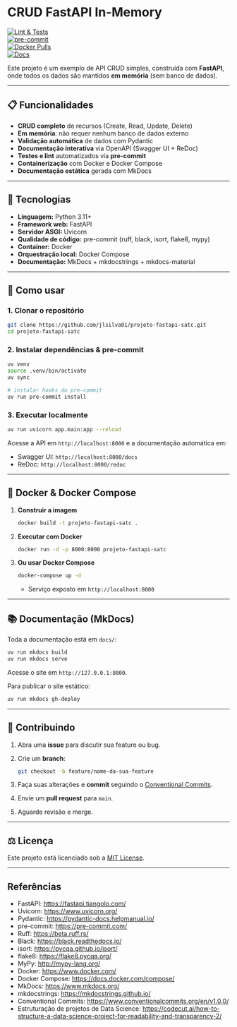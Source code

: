# CRUD FastAPI In-Memory

[![Lint & Tests](https://img.shields.io/github/actions/workflow/status/astral/fastapi-crud-inmemory/ci.yml?branch=main)](https://github.com/astral/fastapi-crud-inmemory/actions)  
[![pre-commit](https://img.shields.io/badge/pre--commit-enabled-brightgreen.svg)](https://github.com/astral/fastapi-crud-inmemory)  
[![Docker Pulls](https://img.shields.io/docker/pulls/astral/fastapi-crud-inmemory)](https://hub.docker.com/r/astral/fastapi-crud-inmemory)  
[![Docs](https://img.shields.io/badge/docs-mkdocs-blue)](https://astral.github.io/fastapi-crud-inmemory/)  

Este projeto é um exemplo de API CRUD simples, construída com **FastAPI**, onde todos os dados são mantidos **em memória** (sem banco de dados).

---

## 📋 Funcionalidades

- **CRUD completo** de recursos (Create, Read, Update, Delete)  
- **Em memória**: não requer nenhum banco de dados externo  
- **Validação automática** de dados com Pydantic  
- **Documentação interativa** via OpenAPI (Swagger UI + ReDoc)  
- **Testes e lint** automatizados via **pre-commit**  
- **Containerização** com Docker e Docker Compose  
- **Documentação estática** gerada com MkDocs  

---

## 🔧 Tecnologias

- **Linguagem:** Python 3.11+  
- **Framework web:** FastAPI  
- **Servidor ASGI:** Uvicorn  
- **Qualidade de código:** pre-commit (ruff, black, isort, flake8, mypy)  
- **Container:** Docker  
- **Orquestração local:** Docker Compose  
- **Documentação:** MkDocs + mkdocstrings + mkdocs-material

---

## 🚀 Como usar

### 1. Clonar o repositório

```bash
git clone https://github.com/jlsilva01/projeto-fastapi-satc.git
cd projeto-fastapi-satc
```

### 2. Instalar dependências & pre-commit

```bash
uv venv
source .venv/bin/activate
uv sync

# instalar hooks do pre-commit
uv run pre-commit install
```

### 3. Executar localmente

```bash
uv run uvicorn app.main:app --reload
```

Acesse a API em `http://localhost:8000` e a documentação automática em:
- Swagger UI: `http://localhost:8000/docs`
- ReDoc:       `http://localhost:8000/redoc`

---

## 🐳 Docker & Docker Compose

1. **Construir a imagem**  
    ```bash
    docker build -t projeto-fastapi-satc .
    ```

2. **Executar com Docker**  
   ```bash
   docker run -d -p 8000:8000 projeto-fastapi-satc
   ```

3. **Ou usar Docker Compose**  
   ```bash
   docker-compose up -d
   ```
   - Serviço exposto em `http://localhost:8000`

---

## 📚 Documentação (MkDocs)

Toda a documentação está em `docs/`:

```bash
uv run mkdocs build
uv run mkdocs serve
```

Acesse o site em `http://127.0.0.1:8000`.

Para publicar o site estático:

```bash
uv run mkdocs gh-deploy
```

---

## 🤝 Contribuindo

1. Abra uma **issue** para discutir sua feature ou bug.  
2. Crie um **branch**:  

   ```bash
   git checkout -b feature/nome-da-sua-feature
   ```
3. Faça suas alterações e **commit** seguindo o [Conventional Commits](https://www.conventionalcommits.org/en/v1.0.0/).  
4. Envie um **pull request** para `main`.  
5. Aguarde revisão e merge.

---

## ⚖️ Licença

Este projeto está licenciado sob a [MIT License](./LICENSE).  

---

## Referências

- FastAPI: https://fastapi.tiangolo.com/  
- Uvicorn: https://www.uvicorn.org/  
- Pydantic: https://pydantic-docs.helpmanual.io/  
- pre-commit: https://pre-commit.com/  
- Ruff: https://beta.ruff.rs/  
- Black: https://black.readthedocs.io/  
- isort: https://pycqa.github.io/isort/  
- flake8: https://flake8.pycqa.org/  
- MyPy: http://mypy-lang.org/  
- Docker: https://www.docker.com/  
- Docker Compose: https://docs.docker.com/compose/  
- MkDocs: https://www.mkdocs.org/  
- mkdocstrings: https://mkdocstrings.github.io/  
- Conventional Commits: https://www.conventionalcommits.org/en/v1.0.0/  
- Estruturação de projetos de Data Science: https://codecut.ai/how-to-structure-a-data-science-project-for-readability-and-transparency-2/  


